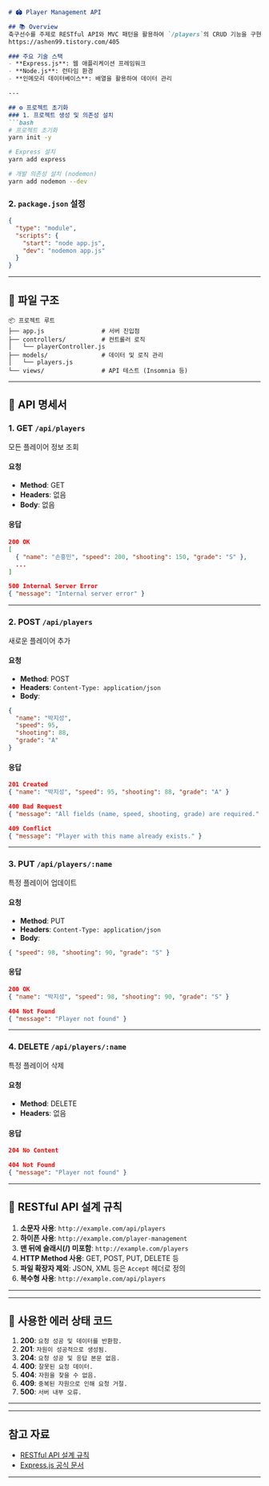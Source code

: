 ```markdown
# 🏟️ Player Management API

## 📚 Overview
축구선수를 주제로 RESTful API와 MVC 패턴을 활용하여 `/players`의 CRUD 기능을 구현한 프로젝트입니다.
https://ashen99.tistory.com/405

### 주요 기술 스택
- **Express.js**: 웹 애플리케이션 프레임워크
- **Node.js**: 런타임 환경
- **인메모리 데이터베이스**: 배열을 활용하여 데이터 관리

---

## ⚙️ 프로젝트 초기화
### 1. 프로젝트 생성 및 의존성 설치
```bash
# 프로젝트 초기화
yarn init -y

# Express 설치
yarn add express

# 개발 의존성 설치 (nodemon)
yarn add nodemon --dev
```

### 2. `package.json` 설정
```json
{
  "type": "module",
  "scripts": {
    "start": "node app.js",
    "dev": "nodemon app.js"
  }
}
```

---

## 📂 파일 구조
```
📦 프로젝트 루트
├── app.js                # 서버 진입점
├── controllers/          # 컨트롤러 로직
│   └── playerController.js
├── models/               # 데이터 및 로직 관리
│   └── players.js
└── views/                # API 테스트 (Insomnia 등)
```

---

## 🚀 API 명세서

### 1. **GET** `/api/players`
모든 플레이어 정보 조회

#### 요청
- **Method**: GET
- **Headers**: 없음
- **Body**: 없음

#### 응답
```json
200 OK
[
  { "name": "손흥민", "speed": 200, "shooting": 150, "grade": "S" },
  ...
]
```
```json
500 Internal Server Error
{ "message": "Internal server error" }
```

---

### 2. **POST** `/api/players`
새로운 플레이어 추가

#### 요청
- **Method**: POST
- **Headers**: `Content-Type: application/json`
- **Body**:
```json
{
  "name": "박지성",
  "speed": 95,
  "shooting": 88,
  "grade": "A"
}
```

#### 응답
```json
201 Created
{ "name": "박지성", "speed": 95, "shooting": 88, "grade": "A" }
```
```json
400 Bad Request
{ "message": "All fields (name, speed, shooting, grade) are required." }
```
```json
409 Conflict
{ "message": "Player with this name already exists." }
```

---

### 3. **PUT** `/api/players/:name`
특정 플레이어 업데이트

#### 요청
- **Method**: PUT
- **Headers**: `Content-Type: application/json`
- **Body**:
```json
{ "speed": 98, "shooting": 90, "grade": "S" }
```

#### 응답
```json
200 OK
{ "name": "박지성", "speed": 98, "shooting": 90, "grade": "S" }
```
```json
404 Not Found
{ "message": "Player not found" }
```

---

### 4. **DELETE** `/api/players/:name`
특정 플레이어 삭제

#### 요청
- **Method**: DELETE
- **Headers**: 없음

#### 응답
```json
204 No Content
```
```json
404 Not Found
{ "message": "Player not found" }
```

---

## 🧩 RESTful API 설계 규칙
1. **소문자 사용**: `http://example.com/api/players`
2. **하이픈 사용**: `http://example.com/player-management`
3. **맨 뒤에 슬래시(/) 미포함**: `http://example.com/players`
4. **HTTP Method 사용**: GET, POST, PUT, DELETE 등
5. **파일 확장자 제외**: JSON, XML 등은 `Accept` 헤더로 정의
6. **복수형 사용**: `http://example.com/api/players`
---

---

## 🧩 사용한 에러 상태 코드

1. **200**: `요청 성공 및 데이터를 반환함.`
2. **201**: `자원이 성공적으로 생성됨.`
3. **204**: `요청 성공 및 응답 본문 없음.`
4. **400**: `잘못된 요청 데이터.`
5. **404**: `자원을 찾을 수 없음.`
6. **409**: `중복된 자원으로 인해 요청 거절.`
7. **500**: `서버 내부 오류.`


---

---

## 참고 자료
- [RESTful API 설계 규칙](https://nbcamp.spartacodingclub.kr/blog/%EA%B0%9C%EB%85%90-%EC%BD%95-%EC%9B%B9-%EA%B0%9C%EB%B0%9C-%EC%A7%80%EC%8B%9D-%ED%8E%B8-restful%ED%95%9C-api-%EC%84%A4%EA%B3%84%EB%B2%95-21182)
- [Express.js 공식 문서](https://expressjs.com/)

---
```
